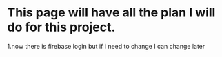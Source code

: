 # This page will have all the plan I will do for this project.

1.now there is firebase login but if i need to change I can change later

<!-- this project I stoped there because I move android to web again -->
<!-- my udamy course is not complete yet make sure I saw it when I have time before contine this project -->
<!-- I may move out on android development but for future sakil You need to remember you love this so in future you need to came here again -->